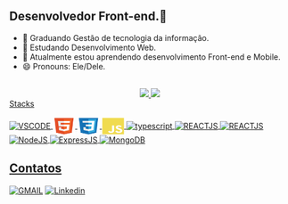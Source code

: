 ## Desenvolvedor Front-end.👋

- 📘 Graduando Gestão de tecnologia da informação.
- 📘 Estudando Desenvolvimento Web.
- 🌱 Atualmente estou aprendendo desenvolvimento Front-end e Mobile.
- 😄 Pronouns: Ele/Dele.
 <br>
<div align="center">
  <a href="https://github.com/Guivieirasilva">
  <img height="155em" src="https://github-readme-stats.vercel.app/api?username=Guivieirasilva&show_icons=true&theme=highcontrast&include_all_commits=true&count_private=true"/>
  <img height="155em" src="https://github-readme-stats.vercel.app/api/top-langs/?username=Guivieirasilva&layout=compact&langs_count=4&theme=highcontrast"/>
</div>
<span>Stacks</span>
  <div style="display: inline_block"><br>
    <img align="center" alt="VSCODE" height="30" width="40" src="https://cdn.jsdelivr.net/gh/devicons/devicon/icons/vscode/vscode-original.svg" />
  <img align="center" alt="HTML" height="30" width="40" src="https://raw.githubusercontent.com/devicons/devicon/master/icons/html5/html5-original.svg"/>
  <img align="center" alt="CSS" height="30" width="40" src="https://raw.githubusercontent.com/devicons/devicon/master/icons/css3/css3-original.svg"/>
  <img align="center" alt="Javasricpt" height="30" width="40" src="https://raw.githubusercontent.com/devicons/devicon/master/icons/javascript/javascript-plain.svg"/>
  <img align="center" alt="typescript" height="30" width="40" src="https://cdn.jsdelivr.net/gh/devicons/devicon/icons/typescript/typescript-original.svg"/>
    <img align="center" alt="REACTJS" height="30" width="40" src="https://cdn.jsdelivr.net/gh/devicons/devicon/icons/react/react-original.svg" />
   <img align="center" alt="REACTJS" height="30" width="40"src="https://cdn.jsdelivr.net/gh/devicons/devicon/icons/nextjs/nextjs-original.svg" />
  <img align="center" alt="NodeJS" height="30" width="40" src="https://cdn.jsdelivr.net/gh/devicons/devicon/icons/nodejs/nodejs-original.svg">
  <img align="center" alt="ExpressJS" height="30" width="40"src="https://cdn.jsdelivr.net/gh/devicons/devicon/icons/express/express-original.svg"/>
  <img align="center" alt="MongoDB" height="30" width="40" src="https://cdn.jsdelivr.net/gh/devicons/devicon/icons/mongodb/mongodb-original.svg"/>
</div>
 
 ## Contatos
  
  <div>
  <a href="mailto:guivieirasilva02@gmail.com" target="_blank"><img align="center" alt="GMAIL" height="40" width="50" src="https://www.svgrepo.com/show/349379/gmail-old.svg"></a>
  <a href="https://www.linkedin.com/in/guilherme-vieira-silva/" target="_blank"><img align="center" alt="Linkedin" height="40" width="50" src="https://www.svgrepo.com/show/354000/linkedin-icon.svg"></a> 
  </div>
